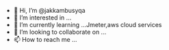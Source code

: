 - 👋 Hi, I’m @jakkambusyqa
- 👀 I’m interested in ...
- 🌱 I’m currently learning ...Jmeter,aws cloud services
- 💞️ I’m looking to collaborate on ...
- 📫 How to reach me ...

<!---
jakkambusyqa/jakkambusyqa is a ✨ special ✨ repository because its `README.md` (this file) appears on your GitHub profile.
You can click the Preview link to take a look at your changes.
--->
